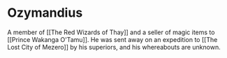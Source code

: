 # Ozymandius
A member of [[The Red Wizards of Thay]] and a seller of magic items to [[Prince Wakanga O'Tamu]]. He was sent away on an expedition to [[The Lost City of Mezero]] by his superiors, and his whereabouts are unknown.